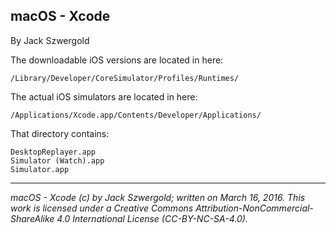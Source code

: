 ## macOS - Xcode

By Jack Szwergold

The downloadable iOS versions are located in here:

    /Library/Developer/CoreSimulator/Profiles/Runtimes/

The actual iOS simulators are located in here:

    /Applications/Xcode.app/Contents/Developer/Applications/

That directory contains:

    DesktopReplayer.app
    Simulator (Watch).app
    Simulator.app

***

*macOS - Xcode (c) by Jack Szwergold; written on March 16, 2016. This work is licensed under a Creative Commons Attribution-NonCommercial-ShareAlike 4.0 International License (CC-BY-NC-SA-4.0).*